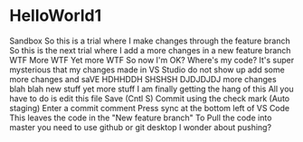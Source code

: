 # HelloWorld1
Sandbox
So this is a trial where I make changes through the feature branch
So this is the next trial where I add a more changes in a new feature branch
WTF
More WTF
Yet more WTF
So now I'm OK?
Where's my code?
It's super mysterious that my changes made in VS Studio do not show up
add some more changes and saVE
HDHHDDH
SHSHSH
DJDJDJDJ
more changes
blah blah
new stuff
yet more stuff
I am finally getting the hang of this
All you have to do is edit this file
Save (Cntl S)
Commit using the check mark (Auto staging)
Enter a commit comment
Press sync at the bottom left of VS Code
This leaves the code in the "New feature branch"
To Pull the code into master you need to use github or git desktop
I wonder about pushing?